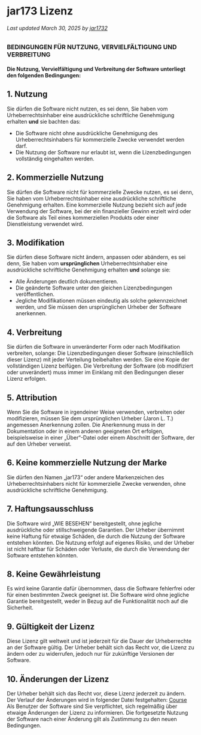 # jar173 Lizenz

###### Last updated March 30, 2025 by [jar1732](https://www.github.com/jar173)

### BEDINGUNGEN FÜR NUTZUNG, VERVIELFÄLTIGUNG UND VERBREITUNG

#### Die Nutzung, Vervielfältigung und Verbreitung der Software unterliegt den folgenden Bedingungen:

## 1. Nutzung

Sie dürfen die Software nicht nutzen, es sei denn, Sie haben vom Urheberrechtsinhaber eine ausdrückliche schriftliche Genehmigung erhalten **und** sie bachten das:
- Die Software nicht ohne ausdrückliche Genehmigung des Urheberrechtsinhabers für kommerzielle Zwecke verwendet werden darf.
- Die Nutzung der Software nur erlaubt ist, wenn die Lizenzbedingungen vollständig eingehalten werden.

## 2. Kommerzielle Nutzung

Sie dürfen die Software nicht für kommerzielle Zwecke nutzen, es sei denn, Sie haben vom Urheberrechtsinhaber eine ausdrückliche schriftliche Genehmigung erhalten.
Eine kommerzielle Nutzung bezieht sich auf jede Verwendung der Software, bei der ein finanzieller Gewinn erzielt wird oder die Software als Teil eines kommerziellen Produkts oder einer Dienstleistung verwendet wird.

## 3. Modifikation

Sie dürfen diese Software nicht ändern, anpassen oder abändern, es sei denn, Sie haben vom **ursprünglichen** Urheberrechtsinhaber eine ausdrückliche schriftliche Genehmigung erhalten **und**
solange sie:
- Alle Änderungen deutlich dokumentieren.
- Die geänderte Software unter den gleichen Lizenzbedingungen veröffentlichen.
- Jegliche Modifikationen müssen eindeutig als solche gekennzeichnet werden, und Sie müssen den ursprünglichen Urheber der Software anerkennen.

## 4. Verbreitung

Sie dürfen die Software in unveränderter Form oder nach Modifikation verbreiten, solange:
Die Lizenzbedingungen dieser Software (einschließlich dieser Lizenz) mit jeder Verteilung beibehalten werden.
Sie eine Kopie der vollständigen Lizenz beifügen.
Die Verbreitung der Software (ob modifiziert oder unverändert) muss immer im Einklang mit den Bedingungen dieser Lizenz erfolgen.

## 5. Attribution

Wenn Sie die Software in irgendeiner Weise verwenden, verbreiten oder modifizieren, müssen Sie dem ursprünglichen Urheber (Jaron L. T.) angemessen Anerkennung zollen.
Die Anerkennung muss in der Dokumentation oder in einem anderen geeigneten Ort erfolgen, beispielsweise in einer „Über“-Datei oder einem Abschnitt der Software, der auf den Urheber verweist.

## 6. Keine kommerzielle Nutzung der Marke

Sie dürfen den Namen „jar173“ oder andere Markenzeichen des Urheberrechtsinhabers nicht für kommerzielle Zwecke verwenden, ohne ausdrückliche schriftliche Genehmigung.

## 7. Haftungsausschluss

Die Software wird „WIE BESEHEN“ bereitgestellt, ohne jegliche ausdrückliche oder stillschweigende Garantien.
Der Urheber übernimmt keine Haftung für etwaige Schäden, die durch die Nutzung der Software entstehen könnten.
Die Nutzung erfolgt auf eigenes Risiko, und der Urheber ist nicht haftbar für Schäden oder Verluste, die durch die Verwendung der Software entstehen könnten.

## 8. Keine Gewährleistung

Es wird keine Garantie dafür übernommen, dass die Software fehlerfrei oder für einen bestimmten Zweck geeignet ist.
Die Software wird ohne jegliche Garantie bereitgestellt, weder in Bezug auf die Funktionalität noch auf die Sicherheit.

## 9. Gültigkeit der Lizenz

Diese Lizenz gilt weltweit und ist jederzeit für die Dauer der Urheberrechte an der Software gültig.
Der Urheber behält sich das Recht vor, die Lizenz zu ändern oder zu widerrufen, jedoch nur für zukünftige Versionen der Software.

## 10. Änderungen der Lizenz

Der Urheber behält sich das Recht vor, diese Lizenz jederzeit zu ändern.
Der Verlauf der Änderungen wird in folgender Datei festgehalten: [Course](https://github.com/jar173/jar173-License/blob/main/course.md)
Als Benutzer der Software sind Sie verpflichtet, sich regelmäßig über etwaige Änderungen der Lizenz zu informieren. Die fortgesetzte Nutzung der Software nach einer Änderung gilt als Zustimmung zu den neuen Bedingungen.


